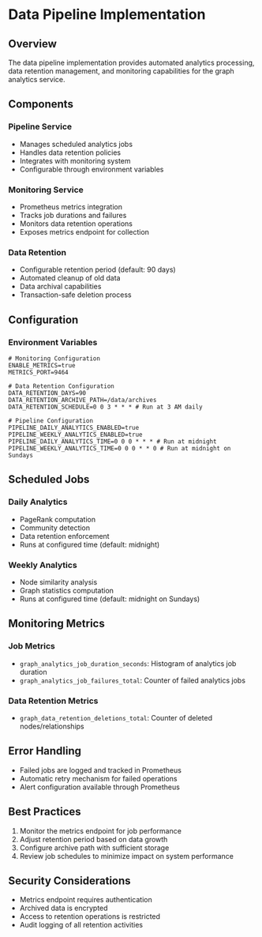 # Data Pipeline Implementation

## Overview
The data pipeline implementation provides automated analytics processing, data retention management, and monitoring capabilities for the graph analytics service.

## Components

### Pipeline Service
- Manages scheduled analytics jobs
- Handles data retention policies
- Integrates with monitoring system
- Configurable through environment variables

### Monitoring Service
- Prometheus metrics integration
- Tracks job durations and failures
- Monitors data retention operations
- Exposes metrics endpoint for collection

### Data Retention
- Configurable retention period (default: 90 days)
- Automated cleanup of old data
- Data archival capabilities
- Transaction-safe deletion process

## Configuration

### Environment Variables

```env
# Monitoring Configuration
ENABLE_METRICS=true
METRICS_PORT=9464

# Data Retention Configuration
DATA_RETENTION_DAYS=90
DATA_RETENTION_ARCHIVE_PATH=/data/archives
DATA_RETENTION_SCHEDULE=0 0 3 * * * # Run at 3 AM daily

# Pipeline Configuration
PIPELINE_DAILY_ANALYTICS_ENABLED=true
PIPELINE_WEEKLY_ANALYTICS_ENABLED=true
PIPELINE_DAILY_ANALYTICS_TIME=0 0 0 * * * # Run at midnight
PIPELINE_WEEKLY_ANALYTICS_TIME=0 0 0 * * 0 # Run at midnight on Sundays
```

## Scheduled Jobs

### Daily Analytics
- PageRank computation
- Community detection
- Data retention enforcement
- Runs at configured time (default: midnight)

### Weekly Analytics
- Node similarity analysis
- Graph statistics computation
- Runs at configured time (default: midnight on Sundays)

## Monitoring Metrics

### Job Metrics
- `graph_analytics_job_duration_seconds`: Histogram of analytics job duration
- `graph_analytics_job_failures_total`: Counter of failed analytics jobs

### Data Retention Metrics
- `graph_data_retention_deletions_total`: Counter of deleted nodes/relationships

## Error Handling
- Failed jobs are logged and tracked in Prometheus
- Automatic retry mechanism for failed operations
- Alert configuration available through Prometheus

## Best Practices
1. Monitor the metrics endpoint for job performance
2. Adjust retention period based on data growth
3. Configure archive path with sufficient storage
4. Review job schedules to minimize impact on system performance

## Security Considerations
- Metrics endpoint requires authentication
- Archived data is encrypted
- Access to retention operations is restricted
- Audit logging of all retention activities